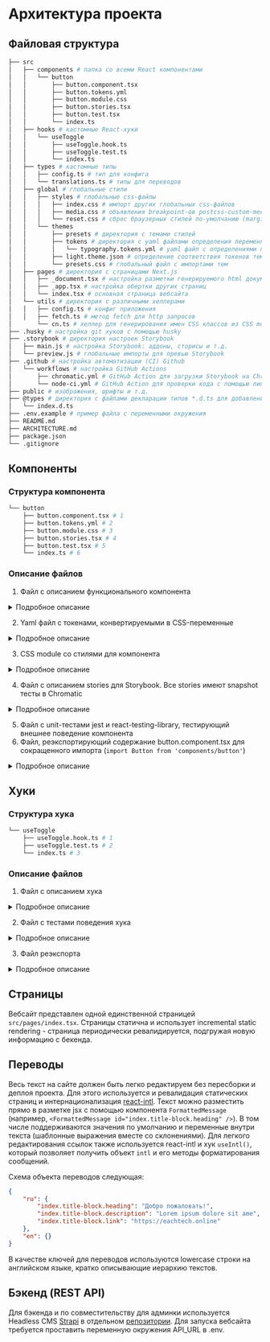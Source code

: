 # Архитектура проекта

## Файловая структура

```bash
├── src
│   ├── components # папка со всеми React компонентами
│   │   └── button
│   │       ├── button.component.tsx
│   │       ├── button.tokens.yml
│   │       ├── button.module.css
│   │       ├── button.stories.tsx
│   │       ├── button.test.tsx
│   │       └── index.ts
│   ├── hooks # кастомные React-хуки
│   │   └── useToggle
│   │       ├── useToggle.hook.ts
│   │       ├── useToggle.test.ts
│   │       └── index.ts
│   ├── types # кастомные типы
│   │   ├── config.ts # тип для конфига
│   │   └── translations.ts # типы для переводов
│   ├── global # глобальные стили
│   │   ├── styles # глобальные css-файлы
│   │   │   ├── index.css # импорт других глобальных css-файлов
│   │   │   ├── media.css # объявления breakpoint-ов postcss-custom-media
│   │   │   └── reset.css # сброс браузерных стилей по-умолчанию (margin, padding)
│   │   └── themes
│   │       ├── presets # директория с темами стилей
│   │       ├── tokens # директория с yaml файлами определения переменных стилей
│   │       │   └── typography.tokens.yml # yaml файл с определениями переменных типографии (шрифты, размеры)
│   │       ├── light.theme.json # определение соответствия токенов теме
│   │       └── presets.css # глобальный файл с импортами тем
│   ├── pages # директория с страницами Next.js
│   │   ├── _document.tsx # настройка разметки генерируемого html документа
│   │   ├── _app.tsx # настройка обертки других страниц
│   │   └── index.tsx # основная страница вебсайта
│   └── utils # директория с различными хелперами
│   │   ├── config.ts # конфиг приложения
│   │   ├── fetch.ts # метод fetch для http запросов
│       └── cn.ts # хелпер для генерирования имен CSS классов из CSS module по BEM
├── .husky # настройка git хуков с помощью husky
├── .storybook # директория настроек Storybook
│   ├── main.js # настройка Storybook: аддоны, сторисы и т.д.
│   └── preview.js # глобальные импорты для превью Storybook
├── .github # настройка автоматизации (CI) Github
│   └── workflows # настройка GitHub Actions
│       ├── chromatic.yml # GitHub Action для загрузки Storybook на Chromatic
│       └── node-ci.yml # GitHub Action для проверки кода с помощью линтеров (yarn lint) и тестов (yarn test)
├── public # изображения, шрифты и т.д.
├── @types # директория с файлами декларации типов *.d.ts для добавления типизации, например, библиотекам без поддержки типов
│   └── index.d.ts
├── .env.example # пример файла с переменными окружения
├── README.md
├── ARCHITECTURE.md
├── package.json
└── .gitignore
```

## Компоненты

### Структура компонента

```bash
└── button
    ├── button.component.tsx # 1
    ├── button.tokens.yml # 2
    ├── button.module.css # 3
    ├── button.stories.tsx # 4
    ├── button.test.tsx # 5
    └── index.ts # 6
```

### Описание файлов

1. Файл с описанием функционального компонента

<details>
    <summary>
      Подробное описание
    </summary>

```ts
import React, { ButtonHTMLAttributes, DetailedHTMLProps } from 'react'; // первый импорт всегда React

import { classnames } from '@bem-react/classnames'; // импорт хелпера для комбинирования нескольких класснеймов
import { cn } from 'utils/cn'; // импорт хелпера для генерации класснеймов по методологии BEM из CSS Module файла

import styles from './button.module.css'; // импорт CSS Module

export const cnButton = cn('button', styles); // экспорт хелпера для генерации класснеймов из CSS Module

// типы пропсов компонента - все типы префиксируются T, все пропсы суффиксируются Props
export type TButtonProps = {
    view?: 'primary' | 'secondary';
    size?: 's' | 'm' | 'l';
} & DetailedHTMLProps<
    // помимо наших пропсов, кнопка должна уметь принимать нативные пропсы
    ButtonHTMLAttributes<HTMLButtonElement>,
    HTMLButtonElement
>;

// сам компонент - низкоуровневый, используем forwardRef, для пробрасывания ref нативному  HTML элементу
const Button = React.forwardRef<HTMLButtonElement, TButtonProps>(
    ({ view = 'secondary', size = 'm', className, ...props }, ref) => {
        return (
            <button
                {...props}
                ref={ref}
                // создаем имя класса с помощью БЕМ хелпера и комбинируем с прокидываемым извне
                className={classnames(cnButton({ view, size }), className)}
            />
        );
    },
);

// forwardRef компонентам нужен displayName
Button.displayName = 'Button';

// сам компонент всегда default экспорт из файла
export default Button;
```

</details>

2. Yaml файл с токенами, конвертируемыми в CSS-переменные

<details>
    <summary>
      Подробное описание
    </summary>

```yml
button: # верхний уровень - имя компонента
    padding: # каждый новый уровень добавляет - к имени (`button-padding`)
        value: 8px # само значение переменной
    borderRadius:
        value: 4px;
    size:
        s:
            height: # button-size-s-height
                value: 24px
        m:
            height:
                value: 32px
        l:
            height:
                value: 48px
```

</details>

3. CSS module со стилями для компонента

<details>
  <summary>
    Подробное описание
  </summary>

```css
.button {
    /* сначала идет сам блок */
    display: flex;
    height: var(--button-height);
    align-items: center;
    justify-content: center;
    padding: var(--button-padding);
    border: none;
    border-radius: var(--button-border-radius);
    outline: none;
    transition: transform 0.2s ease-in-out, box-shadow 0.2s ease-in-out;
}

.button:hover {
    /* далее состояния */
    box-shadow: 0 2px 0 0 #000;
    transform: translateY(-2px);
    transition: transform 0.1s ease-in-out, box-shadow 0.1s ease-in-out;
}

.button:focus {
    box-shadow: var(--ring-box-shadow), 0 2px 0 0 #000;
    transform: translateY(-2px);
    transition: transform 0.1s ease-in-out, box-shadow 0.1s ease-in-out;
}

.button:active {
    box-shadow: none;
    transform: none;
}

.button:active:focus {
    box-shadow: var(--ring-box-shadow);
}

.button-text {
    /* элемент */
    color: var(--typography-font-color);
}

.button-text_disabled {
    /* мод элемента */
    color: var(--typography-font-disabled-color);
}

.button_view_primary {
    /* моды блока */
    background-color: var(--color-primary);
    color: #fff;
}

.button_view_secondary {
    background-color: var(--color-secondary);
}

.button_size_s {
    --button-height: var(--button-size-s-height);
}

.button_size_m {
    --button-height: var(--button-size-m-height);
}

.button_size_l {
    --button-height: var(--button-size-l-height);
}
```

</details>

4. Файл с описанием stories для Storybook. Все stories имеют snapshot тесты в Chromatic

<details>
  <summary>
    Подробное описание
  </summary>

```ts
import React from 'react';
import { Story, Meta } from '@storybook/react';

import Button from './button.component';

export default {
    // мета стори
    title: 'Components/Button', // имя стори (/ добавляет директорию)
    component: Button, // сам компонент
    argTypes: {
        // переключаемые в интерфейсе параметры (пропсы)
        label: { control: 'text', defaultValue: 'Click me!' },
        view: {
            control: { type: 'select', options: ['primary', 'secondary'] },
        },
        size: {
            control: { type: 'select', options: ['s', 'm', 'l'] },
            defaultValue: 'm',
        },
    },
    decorators: [
        // декораторы, для добавления дополнительной разметки/логики сторям
        (Story) => (
            <div style={{ padding: 5 }}>
                <Story />
            </div>
        ),
    ],
} as Meta;

// шаблон, используемый для всех стори
const Template: Story = ({ label, ...args }) => (
    <Button {...args}>{label}</Button>
);

// далее сами сторисы

export const Primary = Template.bind({});
Primary.args = {
    view: 'primary',
};

export const Secondary = Template.bind({});
Secondary.args = {
    view: 'secondary',
};

export const Large = Template.bind({});
Large.args = {
    size: 'l',
};

export const Medium = Template.bind({});
Medium.args = {
    size: 'm',
};

export const Small = Template.bind({});
Small.args = {
    size: 's',
};

// далее состояния (в идеале есть все комбинации состояний и view)

export const Hover = Template.bind({});
Hover.parameters = {
    pseudo: { hover: true },
};

export const Focus = Template.bind({});
Focus.parameters = {
    pseudo: { focus: true },
};

export const Active = Template.bind({});
Active.parameters = {
    pseudo: { active: true },
};

export const HoverActive = Template.bind({});
HoverActive.parameters = {
    pseudo: { active: true, hover: true },
};

export const FocusActive = Template.bind({});
FocusActive.parameters = {
    pseudo: { active: true, focus: true },
};

export const HoverFocusActive = Template.bind({});
HoverFocusActive.parameters = {
    pseudo: { active: true, hover: true, focus: true },
};
```

</details>

5. Файл с unit-тестами jest и react-testing-library, тестирующий внешнее поведение компонента
6. Файл, реэкспортирующий содержание button.component.tsx для сокращенного импорта (`import Button from 'components/button'`)

<details>
  <summary>
    Подробное описание
  </summary>

```ts
export { default } from './button.component'; // реэкспорт дефолтного экспорта (самого компонента)
export * from './button.component'; // реэкспорт всего остального (пропсы, хелпер класснейма и т.д.)
```

</details>

## Хуки

### Структура хука

```bash
└── useToggle
    ├── useToggle.hook.ts # 1
    ├── useToggle.test.ts # 2
    └── index.ts # 3
```

### Описание файлов

1. Файл с описанием хука

<details>
  <summary>
    Подробное описание
  </summary>

```ts
import { useCallback, useState } from 'react';

// создаем отдельный тип для хука (явно типизируем возвращаемый кортеж)
export type TUseToggle = (defaultValue?: boolean) => [boolean, () => void];

// сам хук - чистая стрелочная функция
const useToggle: TUseToggle = (defaultValue) => {
    const [value, setValue] = useState<boolean>(Boolean(defaultValue));

    const toggle = useCallback(() => {
        setValue((value) => {
            return !value;
        });
    }, [setValue]);

    return [value, toggle];
};

// дефолтный экспорт - сам хук
export default useToggle;
```

</details>

2. Файл с тестами поведения хука

<details>
  <summary>
    Подробное описание
  </summary>

```ts
/**
 * @jest-environment jsdom
 * выставляем браузерное окружение необходимое для эмуляции работы хуков
 */

import { renderHook, act } from '@testing-library/react-hooks';
import useToggle from './useToggle.hook';

// высокоуревный test suite - describe компонента
describe('useToggle', () => {
    // тест кейс - строка описания и стрелочная функция тест
    it('has false as default value if unspecified', () => {
        // renderHook из react-testing-library/react-hooks
        const { result } = renderHook(() => useToggle());

        expect(result.current[0]).toBe(false);
    });

    // стараемся изолированно проверить все возможные состояния
    it('applies default true value', () => {
        const { result } = renderHook(() => useToggle(true));

        expect(result.current[0]).toBe(true);
    });

    it('applies default false value', () => {
        const { result } = renderHook(() => useToggle(false));

        expect(result.current[0]).toBe(false);
    });

    it('toggles value', () => {
        const { result } = renderHook(() => useToggle(false));

        act(() => {
            result.current[1]();
        });

        expect(result.current[0]).toBe(true);

        act(() => {
            result.current[1]();
        });

        expect(result.current[0]).toBe(false);
    });
});
```

</details>

3. Файл реэкспорта

<details>
  <summary>
    Подробное описание
  </summary>

```ts
export { default } from './useToggle.hook'; // реэкспорт дефолтного экспорта (самого хука)
export * from './useToggle.hook'; // реэкспорт всего остального
```

</details>

## Страницы

Вебсайт представлен одной единственной страницей `src/pages/index.tsx`. Страницы статична и использует incremental static rendering - страница периодически ревалидируется, подгружая новую информацию с бекенда.

## Переводы

Весь текст на сайте должен быть легко редактируем без пересборки и деплоя проекта. Для этого используется и ревалидация статических страниц и интернационализация [react-intl](https://formatjs.io/docs/react-intl). Текст можно разместить прямо в разметке jsx с помощью компонента `FormattedMessage` (например, `<FormattedMessage id="index.title-block.heading" />`). В том числе поддерживаются значения по умолчанию и переменные внутри текста (шаблонные выражения вместе со склонениями). Для легкого редактирования ссылок также используется react-intl и хук `useIntl()`, который позволяет получить объект `intl` и его методы форматирования сообщений.

Схема объекта переводов следующая:

```json
{
    "ru": {
        "index.title-block.heading": "Добро пожаловать!",
        "index.title-block.description": "Lorem ipsum dolore sit ame",
        "index.title-block.link": "https://eachtech.online"
    },
    "en": {}
}
```

В качестве ключей для переводов используются lowercase строки на английском языке, кратко описывающие иерархию текстов.

## Бэкенд (REST API)

Для бэкенда и по совместительству для админки используется Headless CMS [Strapi](https://strapi.io) в отдельном [репозитории](https://github.com/eachtech-dev/navhub-admin). Для запуска вебсайта требуется проставить переменную окружения API_URL в .env.
